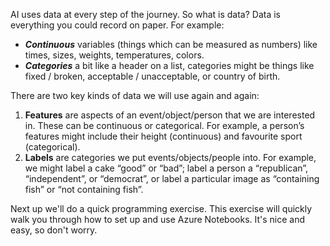 AI uses data at every step of the journey. So what is data? Data is everything you could record on paper. For example:

* *__Continuous__* variables (things which can be measured as numbers) like times, sizes, weights, temperatures, colors.
* *__Categories__* a bit like a header on a list, categories might be things like fixed / broken, acceptable / unacceptable, or country of birth.

There are two key kinds of data we will use again and again:

1. __Features__ are aspects of an event/object/person that we are interested in. These can be continuous or categorical. For example, a person’s features might include their height (continuous) and favourite sport (categorical).
2. __Labels__ are categories we put events/objects/people into. For example, we might label a cake “good” or “bad”; label a person a “republican”, “independent”, or “democrat”, or label a particular image as “containing fish” or “not containing fish”.
  
Next up we'll do a quick programming exercise. This exercise will quickly walk you through how to set up and use Azure Notebooks. It's nice and easy, so don't worry.